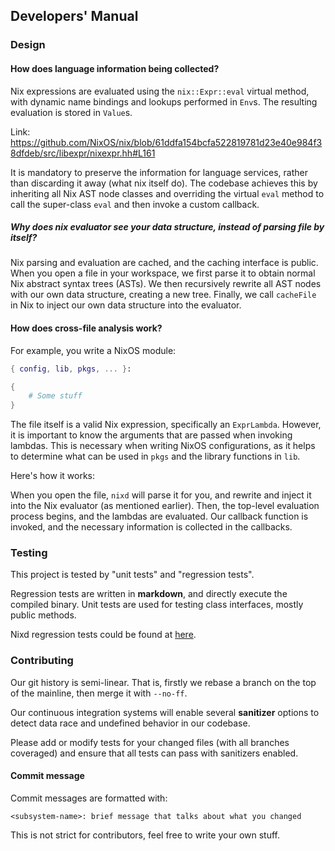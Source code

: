 ## Developers' Manual

### Design

#### How does language information being collected?

Nix expressions are evaluated using the `nix::Expr::eval` virtual method, with dynamic name bindings and lookups performed in `Env`s.
The resulting evaluation is stored in `Value`s.

Link: https://github.com/NixOS/nix/blob/61ddfa154bcfa522819781d23e40e984f38dfdeb/src/libexpr/nixexpr.hh#L161

It is mandatory to preserve the information for language services, rather than discarding it away (what nix itself do).
The codebase achieves this by inheriting all Nix AST node classes and overriding the virtual `eval` method to call the super-class `eval` and then invoke a custom callback.

##### Why does nix evaluator see your data structure, instead of parsing file by itself?

Nix parsing and evaluation are cached, and the caching interface is public.
When you open a file in your workspace, we first parse it to obtain normal Nix abstract syntax trees (ASTs).
We then recursively rewrite all AST nodes with our own data structure, creating a new tree.
Finally, we call `cacheFile` in Nix to inject our own data structure into the evaluator.

#### How does cross-file analysis work?

For example, you write a NixOS module:

```nix
{ config, lib, pkgs, ... }:

{
    # Some stuff
}
```

The file itself is a valid Nix expression, specifically an `ExprLambda`. However, it is important to know the arguments that are passed when invoking lambdas. This is necessary when writing NixOS configurations, as it helps to determine what can be used in `pkgs` and the library functions in `lib`.

Here's how it works:

When you open the file, `nixd` will parse it for you, and rewrite and inject it into the Nix evaluator (as mentioned earlier). Then, the top-level evaluation process begins, and the lambdas are evaluated. Our callback function is invoked, and the necessary information is collected in the callbacks.

### Testing

This project is tested by "unit tests" and "regression tests".

Regression tests are written in **markdown**, and directly execute the compiled binary.
Unit tests are used for testing class interfaces, mostly public methods.

Nixd regression tests could be found at [here](tools/nixd/test/).

### Contributing

Our git history is semi-linear.
That is, firstly we rebase a branch on the top of the mainline, then merge it with `--no-ff`.

Our continuous integration systems will enable several **sanitizer** options to detect data race and undefined behavior in our codebase.

Please add or modify tests for your changed files (with all branches coveraged) and ensure that all tests can pass with sanitizers enabled.

#### Commit message

Commit messages are formatted with:

```
<subsystem-name>: brief message that talks about what you changed
```

This is not strict for contributors, feel free to write your own stuff.
